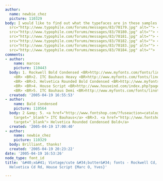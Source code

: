 ```yaml
---
author:
  name: newbie_chez
  picture: 110329
body: I would like to find out what the typefaces are in these samples.. <BR><img
  src="http://www.typophile.com/forums/messages/83/70179.jpg" alt=""> <BR> <BR><img
  src="http://www.typophile.com/forums/messages/83/70180.jpg" alt=""> <BR> <BR><img
  src="http://www.typophile.com/forums/messages/83/70181.jpg" alt=""> <BR> <BR><img
  src="http://www.typophile.com/forums/messages/83/70182.jpg" alt=""> <BR> <BR><img
  src="http://www.typophile.com/forums/messages/83/70183.jpg" alt=""> <BR> <BR><img
  src="http://www.typophile.com/forums/messages/83/70184.jpg" alt="">
comments:
- author:
    name: marcox
    picture: 110443
  body: 1. Rockwell Bold Condensed <BR>http://www.myfonts.com/fonts/linotype/rockwell-mt-2/rockwell-bold-condensed/
    <BR> <BR>2. ITC Bauhaus Heavy <BR>http://www.myfonts.com/fonts/linotype/itc-bauhaus/heavy/
    <BR> <BR>3. Helvetica Rounded Bold Condensed <BR>http://www.myfonts.com/fonts/linotype/helvetica/rounded-bold-condensed/
    <BR> <BR>4. House Script <BR>http://www.houseind.com/index.php?page=showfont&amp;id=23&amp;subpage=viewfonts
    <BR> <BR>5. ITC Bauhaus Demi <BR>http://www.myfonts.com/fonts/linotype/itc-bauhaus/demi/
  created: '2005-04-19 16:55:53'
- author:
    name: Bald Condensed
    picture: 110564
  body: 2 &amp; 5. <a href="http://www.fontshop.com/?fuseaction=catalog.fontpackage&amp;searchby=manufacturer&amp;displayfontid=EF.6733.0.0"
    target="_blank"> ITC Bauhaus</a> <BR>3. <a href="http://www.fontshop.com/index.cfm?fuseaction=catalog.fontdetail&amp;displayfontid=LH.107997.0.29&amp;attributes.sampleSize=48&amp;sampleText=BUTTER&amp;sampleSize=48"
    target="_blank"> Helvetica Rounded Condensed Bold</a>
  created: '2005-04-19 17:00:40'
- author:
    name: newbie_chez
    picture: 110329
  body: Brilliant, thanks!
  created: '2005-04-19 20:23:22'
date: '2005-04-19 16:53:26'
node_type: font_id
title: '&#40;x&#41; Vintage/cute &#34;butter&#34; fonts - Rockwell Cd, ITC Bauhaus,
  Helvetica Cd Rd, House Script {Marc O, Yves}'

---
```

